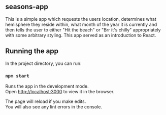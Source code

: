 ## seasons-app

This is a simple app which requests the users location, determines what hemisphere they reside within, what month of the year it is currently and then tells the user to either "Hit the beach" or "Brr it's chilly" appropriately with some arbitrary styling. This app served as an introduction to React.

## Running the app

In the project directory, you can run:

### `npm start`

Runs the app in the development mode.<br>
Open [http://localhost:3000](http://localhost:3000) to view it in the browser.

The page will reload if you make edits.<br>
You will also see any lint errors in the console.
